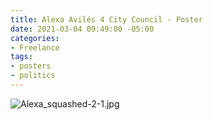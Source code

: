 ```yaml
---
title: Alexa Avilés 4 City Council - Poster
date: 2021-03-04 09:49:00 -05:00
categories:
- Freelance
tags:
- posters
- politics
---
```


![Alexa_squashed-2-1.jpg](/uploads/Alexa_squashed-2-1.jpg)